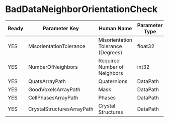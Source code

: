 # BadDataNeighborOrientationCheck

| Ready | Parameter Key | Human Name | Parameter Type | Parameter Class |
|-------|---------------|------------|-----------------|----------------|
| YES | MisorientationTolerance | Misorientation Tolerance (Degrees) | float32 | Float32Parameter |
| YES | NumberOfNeighbors | Required Number of Neighbors | int32 | Int32Parameter |
| YES | QuatsArrayPath | Quaternions | DataPath | ArraySelectionParameter |
| YES | GoodVoxelsArrayPath | Mask | DataPath | ArraySelectionParameter |
| YES | CellPhasesArrayPath | Phases | DataPath | ArraySelectionParameter |
| YES | CrystalStructuresArrayPath | Crystal Structures | DataPath | ArraySelectionParameter |
